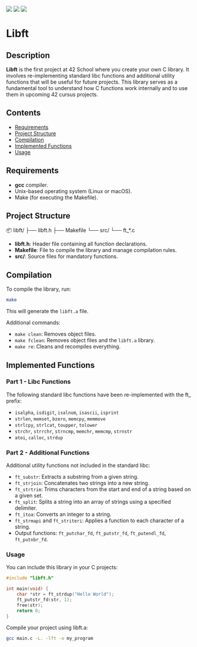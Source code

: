 <p align="left">
  <img src="https://img.shields.io/badge/42-Barcelona-black" />
  <img src="https://img.shields.io/github/license/alanusse/libft" />
  <img src="https://img.shields.io/github/languages/code-size/alanusse/libft" />
</p>

# Libft

## Description

**Libft** is the first project at 42 School where you create your own C library. It involves re-implementing standard libc functions and additional utility functions that will be useful for future projects. This library serves as a fundamental tool to understand how C functions work internally and to use them in upcoming 42 cursus projects.

## Contents

- [Requirements](#requirements)
- [Project Structure](#project-structure)
- [Compilation](#compilation)
- [Implemented Functions](#implemented-functions)
- [Usage](#usage)

## Requirements

- **gcc** compiler.
- Unix-based operating system (Linux or macOS).
- Make (for executing the Makefile).

## Project Structure

📦 libft/
├── libft.h
├── Makefile
└── src/
	└── ft_*.c

- **libft.h**: Header file containing all function declarations.
- **Makefile**: File to compile the library and manage compilation rules.
- **src/**: Source files for mandatory functions.

## Compilation

To compile the library, run:

```bash
make
```

This will generate the `libft.a` file.

Additional commands:
- `make clean`: Removes object files.
- `make fclean`: Removes object files and the `libft.a` library.
- `make re`: Cleans and recompiles everything.

## Implemented Functions

### Part 1 - Libc Functions

The following standard libc functions have been re-implemented with the ft_ prefix:

- `isalpha`, `isdigit`, `isalnum`, `isascii`, `isprint`
- `strlen`, `memset`, `bzero`, `memcpy`, `memmove`
- `strlcpy`, `strlcat`, `toupper`, `tolower`
- `strchr`, `strrchr`, `strncmp`, `memchr`, `memcmp`, `strnstr`
- `atoi`, `calloc`, `strdup`

### Part 2 - Additional Functions

Additional utility functions not included in the standard libc:

- `ft_substr`: Extracts a substring from a given string.
- `ft_strjoin`: Concatenates two strings into a new string.
- `ft_strtrim`: Trims characters from the start and end of a string based on a given set.
- `ft_split`: Splits a string into an array of strings using a specified delimiter.
- `ft_itoa`: Converts an integer to a string.
- `ft_strmapi` and `ft_striteri`: Applies a function to each character of a string.
- Output functions: `ft_putchar_fd`, `ft_putstr_fd`, `ft_putendl_fd`, `ft_putnbr_fd`.

### Usage

You can include this library in your C projects:

```c
#include "libft.h"

int main(void) {
    char *str = ft_strdup("Hello World");
    ft_putstr_fd(str, 1);
    free(str);
    return 0;
}
```

Compile your project using libft.a:
```bash
gcc main.c -L. -lft -o my_program
```
